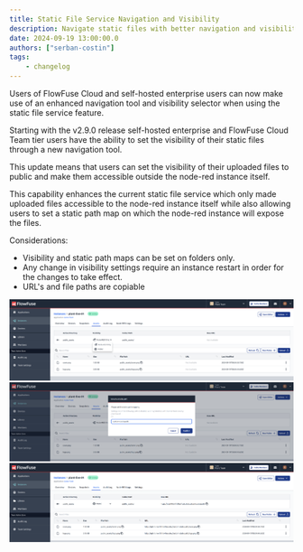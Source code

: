 ```yaml
---
title: Static File Service Navigation and Visibility
description: Navigate static files with better navigation and visibility selector
date: 2024-09-19 13:00:00.0
authors: ["serban-costin"]
tags:
    - changelog
---
```


Users of FlowFuse Cloud and self-hosted enterprise users can now make use of an enhanced navigation tool and visibility selector when using the static file service feature.

Starting with the v2.9.0 release self-hosted enterprise and FlowFuse Cloud Team tier users have the ability to set the visibility of their static files through a new navigation tool.

This update means that users can set the visibility of their uploaded files to public and make them accessible outside the node-red instance itself.

This capability enhances the current static file service which only made uploaded files accessible to the node-red instance 
itself while also allowing users to set a static path map on which the node-red instance will expose the files. 

Considerations:
- Visibility and static path maps can be set on folders only.
- Any change in visibility settings require an instance restart in order for the changes to take effect.
- URL's and file paths are copiable


![static-file-service-navigation-visibility](images/static-file-service-navigation-visibility/1-selector.png)
![static-file-service-navigation-visibility](images/static-file-service-navigation-visibility/2-select-static-path.png)
![static-file-service-navigation-visibility](images/static-file-service-navigation-visibility/3-public-visibility.png)

